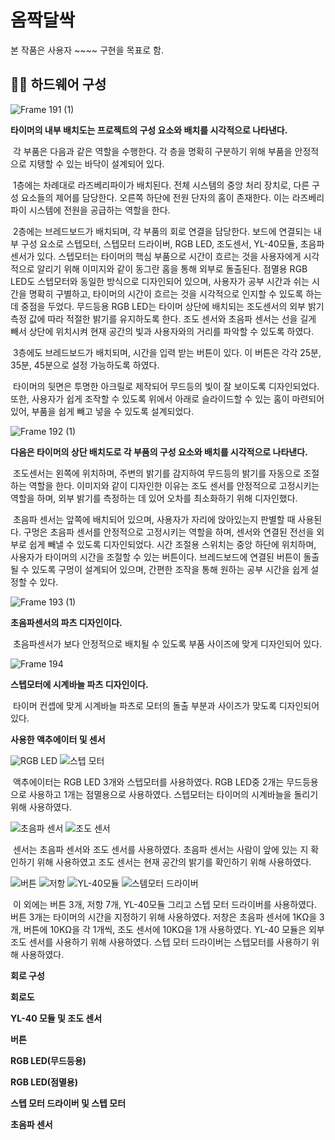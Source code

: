 # 옴짝달싹

본 작품은 사용자 ~~~~ 구현을 목표로 함.


## 👨‍🏫 하드웨어 구성


![Frame 191 (1)](https://github.com/user-attachments/assets/3f92ae35-6ffe-4b38-b1aa-0e05885d6056)


**타이머의 내부 배치도는 프로젝트의 구성 요소와 배치를 시각적으로 나타낸다.** 

&nbsp;각 부품은 다음과 같은 역할을 수행한다. 각 층을 명확히 구분하기 위해 부품을 안정적으로 지탱할 수 있는 바닥이 설계되어 있다. 
 
&nbsp;1층에는 차례대로 라즈베리파이가 배치된다. 전체 시스템의 중앙 처리 장치로, 다른 구성 요소들의 제어를 담당한다. 오른쪽 하단에 전원 단자의 홈이 존재한다. 이는 라즈베리파이 시스템에 전원을 공급하는 역할을 한다. 
 
&nbsp;2층에는 브레드보드가 배치되며, 각 부품의 회로 연결을 담당한다. 보드에 연결되는 내부 구성 요소로 스텝모터, 스텝모터 드라이버, RGB LED, 조도센서, YL-40모듈, 초음파센서가 있다. 스텝모터는 타이머의 핵심 부품으로 시간이 흐르는 것을 사용자에게 시각적으로 알리기 위해 이미지와 같이 동그란 홈을 통해 외부로 돌출된다. 점멸용 RGB LED도 스텝모터와 동일한 방식으로 디자인되어 있으며, 사용자가 공부 시간과 쉬는 시간을 명확히 구별하고, 타이머의 시간이 흐르는 것을 시각적으로 인지할 수 있도록 하는 데 중점을 두었다. 무드등용 RGB LED는 타이머 상단에 배치되는 조도센서의 외부 밝기 측정 값에 따라 적절한 밝기를 유지하도록 한다. 조도 센서와 초음파 센서는 선을 길게 빼서 상단에 위치시켜 현재 공간의 빛과 사용자와의 거리를 파악할 수 있도록 하였다.
 
&nbsp;3층에도 브레드보드가 배치되며, 시간을 입력 받는 버튼이 있다. 이 버튼은 각각 25분, 35분, 45분으로 설정 가능하도록 하였다.
 
&nbsp;타이머의 뒷면은 투명한 아크릴로 제작되어 무드등의 빛이 잘 보이도록 디자인되었다. 또한, 사용자가 쉽게 조작할 수 있도록 위에서 아래로 슬라이드할 수 있는 홈이 마련되어 있어, 부품을 쉽게 빼고 넣을 수 있도록 설계되었다.

![Frame 192 (1)](https://github.com/user-attachments/assets/d0f5b168-cd6b-4b61-b3d1-9f1065586a56)

**다음은 타이머의 상단 배치도로 각 부품의 구성 요소와 배치를 시각적으로 나타낸다.**

&nbsp;조도센서는 왼쪽에 위치하며, 주변의 밝기를 감지하여 무드등의 밝기를 자동으로 조절하는 역할을 한다. 이미지와 같이 디자인한 이유는 조도 센서를 안정적으로 고정시키는 역할을 하며, 외부 밝기를 측정하는 데 있어 오차를 최소화하기 위해 디자인했다. 
 
&nbsp;초음파 센서는 앞쪽에 배치되어 있으며, 사용자가 자리에 앉아있는지 판별할 때 사용된다. 구멍은 초음파 센서를 안정적으로 고정시키는 역할을 하며, 센서와 연결된 전선을 외부로 쉽게 빼낼 수 있도록 디자인되었다. 시간 조절용 스위치는 중앙 하단에 위치하며, 사용자가 타이머의 시간을 조절할 수 있는 버튼이다. 브레드보드에 연결된 버튼이 돌출될 수 있도록 구멍이 설계되어 있으며, 간편한 조작을 통해 원하는 공부 시간을 쉽게 설정할 수 있다. 


![Frame 193 (1)](https://github.com/user-attachments/assets/e38c0c73-41ca-4788-989e-63f34809528f)

**초음파센서의 파츠 디자인이다.**

&nbsp;초음파센서가 보다 안정적으로 배치될 수 있도록 부품 사이즈에 맞게 디자인되어 있다.

![Frame 194](https://github.com/user-attachments/assets/3505b28b-9d22-48c0-b468-babaf5525574)

**스텝모터에 시계바늘 파츠 디자인이다.**

&nbsp;타이머 컨셉에 맞게 시계바늘 파츠로 모터의 돌출 부분과 사이즈가 맞도록 디자인되어 있다.

**사용한 액추에이터 및 센서**

![RGB LED](https://github.com/user-attachments/assets/471e4198-2b71-48e8-948a-9fb57b35e25a)
![스텝 모터](https://github.com/user-attachments/assets/f820cee6-50d7-4b7d-8ac7-d0d683e9e57b)

&nbsp;액추에이터는 RGB LED 3개와 스텝모터를 사용하였다. RGB LED중 2개는 무드등용으로 사용하고 1개는 점멸용으로 사용하였다. 스텝모터는 타이머의 시계바늘을 돌리기 위해 사용하였다.

![초음파 센서](https://github.com/user-attachments/assets/3f5330a1-d7e1-4292-8486-06c4b3b3d18c)
![조도 센서](https://github.com/user-attachments/assets/c0f0fec4-b3a6-4217-85e2-cd201c923a58)

&nbsp;센서는 초음파 센서와 조도 센서를 사용하였다. 초음파 센서는 사람이 앞에 있는 지 확인하기 위해 사용하였고 조도 센서는 현재 공간의 밝기를 확인하기 위해 사용하였다.

![버튼](https://github.com/user-attachments/assets/52103e50-5a45-4f7c-a698-f46922f1425b)
![저항](https://github.com/user-attachments/assets/b860af45-4968-43e0-a77b-5c3ff4b22d36)
![YL-40모듈](https://github.com/user-attachments/assets/0f095a0e-08a9-480d-8386-21657b2e1f5b)
![스템모터 드라이버](https://github.com/user-attachments/assets/4599dc88-7950-4e2e-b53e-73fa6b245a77)

&nbsp;이 외에는 버튼 3개, 저항 7개, YL-40모듈 그리고 스텝 모터 드라이버를 사용하였다. 버튼 3개는 타이머의 시간을 지정하기 위해 사용하였다. 저창은 초음파 센서에 1KΩ을 3개, 버튼에 10KΩ을 각 1개씩, 조도 센서에 10KΩ을 1개 사용하였다. YL-40 모듈은 외부 조도 센서를 사용하기 위해 사용하였다. 스텝 모터 드라이버는 스텝모터를 사용하기 위해 사용하였다.

**회로 구성**


**회로도**

**YL-40 모듈 및 조도 센서**

**버튼**

**RGB LED(무드등용)**

**RGB LED(점멸용)**

**스텝 모터 드라이버 및 스텝 모터**

**초음파 센서**


